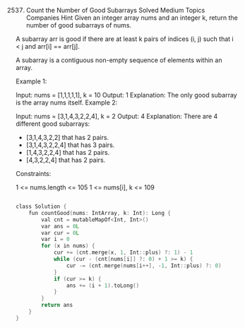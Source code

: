 2537. Count the Number of Good Subarrays
Solved
Medium
Topics
Companies
Hint
Given an integer array nums and an integer k, return the number of good subarrays of nums.

A subarray arr is good if there are at least k pairs of indices (i, j) such that i < j and arr[i] == arr[j].

A subarray is a contiguous non-empty sequence of elements within an array.

 

Example 1:

Input: nums = [1,1,1,1,1], k = 10
Output: 1
Explanation: The only good subarray is the array nums itself.
Example 2:

Input: nums = [3,1,4,3,2,2,4], k = 2
Output: 4
Explanation: There are 4 different good subarrays:
- [3,1,4,3,2,2] that has 2 pairs.
- [3,1,4,3,2,2,4] that has 3 pairs.
- [1,4,3,2,2,4] that has 2 pairs.
- [4,3,2,2,4] that has 2 pairs.
 

Constraints:

1 <= nums.length <= 105
1 <= nums[i], k <= 109

```c

class Solution {
    fun countGood(nums: IntArray, k: Int): Long {
        val cnt = mutableMapOf<Int, Int>()
        var ans = 0L
        var cur = 0L
        var i = 0
        for (x in nums) {
            cur += (cnt.merge(x, 1, Int::plus) ?: 1) - 1
            while (cur - (cnt[nums[i]] ?: 0) + 1 >= k) {
                cur -= (cnt.merge(nums[i++], -1, Int::plus) ?: 0)
            }
            if (cur >= k) {
                ans += (i + 1).toLong()
            }
        }
        return ans
    }
}
```
